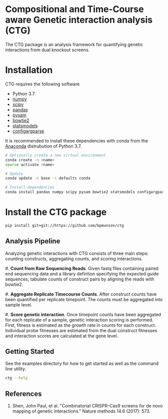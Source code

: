 # Compositional and Time-Course aware Genetic interaction analysis (CTG)

The CTG package is an analysis framework for quantifying genetic interactions from dual knockout screens.

# Installation

CTG requires the following software

* Python 3.7
* [numpy](https://docs.scipy.org/doc/)
* [scipy](https://docs.scipy.org/doc/)
* [pandas](http://pandas.pydata.org/)
* [pysam](https://pysam.readthedocs.io/en/latest/api.html)
* [bowtie2](http://bowtie-bio.sourceforge.net/bowtie2/index.shtml)
* [statsmodels](https://www.statsmodels.org/stable/index.html)
* [configargparse](https://github.com/bw2/ConfigArgParse)

It is recommended to install these dependencies with conda from the [Anaconda](https://conda.io/docs/user-guide/install/download.html) distrubution of Python 3.7.

```bash 
# Optionally create a new virtual environment 
conda create -n <name>
source activate <name>

# Update 
conda update -n base -c defaults conda

# Install dependencies
conda install pandas numpy scipy pysam bowtie2 statsmodels configargparse
```

# Install the CTG package
```bash
pip install git+git://https://github.com/bpmunson/ctg
```


Analysis Pipeline
-----------------

Analyzing genetic interactions with CTG consists of three main steps: counting constructs, aggregating counts, and scoring interactions.

#. **Count  from Raw Sequencing Reads**.  Given fastq files containing paired end sequencing data and a library defintion specifying the expected guide sequences, tabulate counts of construct pairs by aligning the reads with bowtie2.

#. **Aggregate Replicate Timecourse Counts**. After construct counts have been quantified per replicate timepoint. The counts must be aggregated into sample level.

#. **Score genetic interaction**.  Once timepoint counts have been aggregated for each replicate of a sample, genetic interaction scoring is performed.  First, fitness is estimated as the growth rate in counts for each construct. Individual probe fitnesses are estimated from the dual construct fitnesses and interaction scores are calculated at the gene level.

Getting Started
---------------
See the examples directory for how to get started as well as the command line utility.

```bash
ctg --help
```

References
----------
1. Shen, John Paul, et al. "Combinatorial CRISPR–Cas9 screens for de novo mapping of genetic interactions." Nature methods 14.6 (2017): 573.

